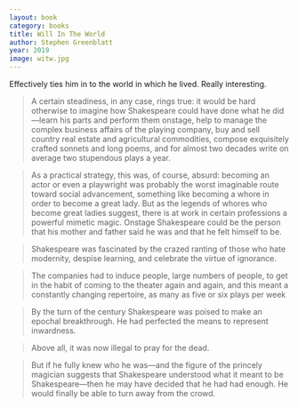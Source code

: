 ```yaml
---
layout: book
category: books
title: Will In The World
author: Stephen Greenblatt
year: 2019
image: witw.jpg
---
```

Effectively ties him in to the world in which he lived.  Really interesting.

> A certain steadiness, in any case, rings true: it would be hard otherwise to imagine how Shakespeare could have done what he did—learn his parts and perform them onstage, help to manage the complex business affairs of the playing company, buy and sell country real estate and agricultural commodities, compose exquisitely crafted sonnets and long poems, and for almost two decades write on average two stupendous plays a year.

> As a practical strategy, this was, of course, absurd: becoming an actor or even a playwright was probably the worst imaginable route toward social advancement, something like becoming a whore in order to become a great lady. But as the legends of whores who become great ladies suggest, there is at work in certain professions a powerful mimetic magic. Onstage Shakespeare could be the person that his mother and father said he was and that he felt himself to be.

> Shakespeare was fascinated by the crazed ranting of those who hate modernity, despise learning, and celebrate the virtue of ignorance. 

> The companies had to induce people, large numbers of people, to get in the habit of coming to the theater again and again, and this meant a constantly changing repertoire, as many as five or six plays per week

> By the turn of the century Shakespeare was poised to make an epochal breakthrough. He had perfected the means to represent inwardness.

> Above all, it was now illegal to pray for the dead.

> But if he fully knew who he was—and the figure of the princely magician suggests that Shakespeare understood what it meant to be Shakespeare—then he may have decided that he had had enough. He would finally be able to turn away from the crowd.
